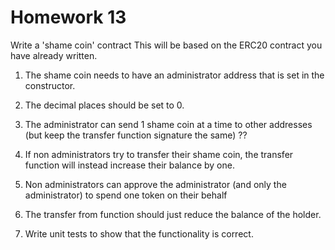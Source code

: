# Homework 13

Write a 'shame coin' contract
This will be based on the ERC20 contract you have already written.

1. The shame coin needs to have an administrator address that is set in the
constructor.

2. The decimal places should be set to 0.

3. The administrator can send 1 shame coin at a time to other addresses (but keep the
transfer function signature the same) ??

4. If non administrators try to transfer their shame coin, the transfer function will
instead increase their balance by one.

5. Non administrators can approve the administrator (and only the administrator) to
spend one token on their behalf

6. The transfer from function should just reduce the balance of the holder.

7. Write unit tests to show that the functionality is correct.